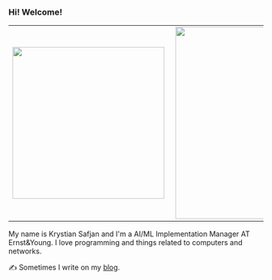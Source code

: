### Hi! Welcome!
<center>
  <table>
    <tr>
        <td><img width="300px" align="left" src="https://github-readme-stats.vercel.app/api/top-langs/?username=izikeros&hide=html,TeX,Jupyter Notebook,CSS,JavaScript&layout=compact&theme=radical" /></td>
        <td><img align='right' src="https://github-readme-stats.vercel.app/api?username=izikeros&show_icons=true&theme=radical" width="380"></td>
    </tr>
  </table>
</center>



My name is Krystian Safjan and I'm a AI/ML Implementation Manager AT Ernst&Young. I love programming and things related to computers and networks.

✍️ Sometimes I write on my [blog](http://safjan.com).
